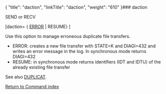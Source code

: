 {
    "title": "daction",
    "linkTitle": "daction",
    "weight": "610"
}### daction

SEND or RECV

\[daction= { <u>ERROR</u> | RESUME} \]

Use this option to manage erroneous duplicate file transfers.

-   ERROR: creates a new file transfer with STATE=K and DIAGI=432 and writes an error message in the log. In synchronous mode returns DIAGI=432
-   RESUME: in synchronous mode returns identifiers (IDT and IDTU) of the already existing file transfer

See also [DUPLICAT](../duplicat).

[Return to Command index](../../)
